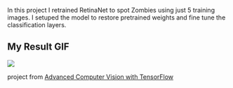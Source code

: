 In this project I retrained RetinaNet to spot Zombies using just 5 training images. I setuped the model to restore pretrained weights and fine tune the classification layers.

## My Result GIF

![](https://github.com/ParshinAD/Kaggle_And_MyProjects/blob/76be0cb4b1e068cf5ae0603d6ccca09abc4c1eee/Zombie%20Object%20Detection/zombie-anim.gif)

project from [Advanced Computer Vision with TensorFlow](https://www.coursera.org/learn/advanced-computer-vision-with-tensorflow?specialization=tensorflow-advanced-techniques)
